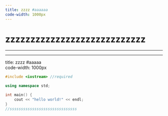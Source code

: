 ```yaml
---
title: zzzz #aaaaaa
code-width: 1000px
---
```


# zzzzzzzzzzzzzzzzzzzzzzzzzzzz

---

---

title: zzzz #aaaaa  
code-width: 1000px

```c++
#include <iostream> //required

using namespace std;

int main() {
    cout << "hello world!" << endl;
}
//ssssssssssssssssssssssssssssss
```


